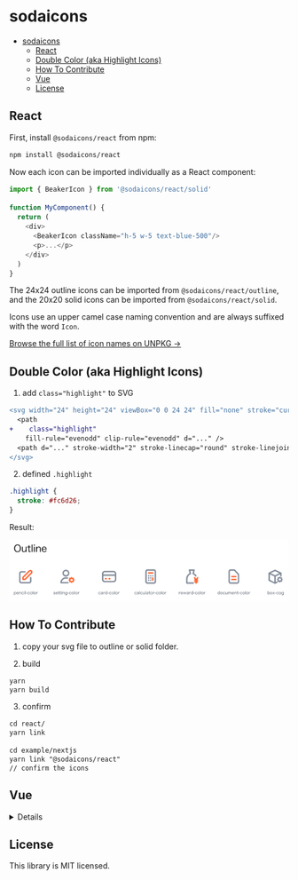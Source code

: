 # sodaicons

- [sodaicons](#sodaicons)
  - [React](#react)
  - [Double Color (aka Highlight Icons)](#double-color-aka-highlight-icons)
  - [How To Contribute](#how-to-contribute)
  - [Vue](#vue)
  - [License](#license)

## React

First, install `@sodaicons/react` from npm:

```sh
npm install @sodaicons/react
```

Now each icon can be imported individually as a React component:

```js
import { BeakerIcon } from '@sodaicons/react/solid'

function MyComponent() {
  return (
    <div>
      <BeakerIcon className="h-5 w-5 text-blue-500"/>
      <p>...</p>
    </div>
  )
}
```

The 24x24 outline icons can be imported from `@sodaicons/react/outline`, and the 20x20 solid icons can be imported from `@sodaicons/react/solid`.

Icons use an upper camel case naming convention and are always suffixed with the word `Icon`.

[Browse the full list of icon names on UNPKG &rarr;](https://unpkg.com/browse/@sodaicons/react/outline/)

## Double Color (aka Highlight Icons)

1. add `class="highlight"` to SVG

```diff
<svg width="24" height="24" viewBox="0 0 24 24" fill="none" stroke="currentColor" xmlns="http://www.w3.org/2000/svg">
  <path
+    class="highlight"
    fill-rule="evenodd" clip-rule="evenodd" d="..." />
  <path d="..." stroke-width="2" stroke-linecap="round" stroke-linejoin="round" />
</svg>
```

2. defined `.highlight`

```css
.highlight {
  stroke: #fc6d26;
}
```

Result:

![double-colors-sodaicons](./.github/double-colors-sodaicons.png)

## How To Contribute

1. copy your svg file to outline or solid folder.


2. build

```
yarn
yarn build
```

3. confirm

```
cd react/
yarn link

cd example/nextjs
yarn link "@sodaicons/react"
// confirm the icons
```

## Vue

<details>

*Note that this library currently only supports Vue 3.*

First, install `@sodaicons/vue` from npm:

```sh
npm install @sodaicons/vue
```

Now each icon can be imported individually as a Vue component:

```vue
<template>
  <div>
    <BeakerIcon class="h-5 w-5 text-blue-500"/>
    <p>...</p>
  </div>
</template>

<script>
import { BeakerIcon } from '@sodaicons/vue/solid'

export default {
  components: { BeakerIcon }
}
</script>
```

The 24x24 outline icons can be imported from `@sodaicons/vue/outline`, and the 20x20 solid icons can be imported from `@sodaicons/vue/solid`.

Icons use an upper camel case naming convention and are always suffixed with the word `Icon`.

[Browse the full list of icon names on UNPKG &rarr;](https://unpkg.com/browse/@sodaicons/vue/outline/)

</details>

## License

This library is MIT licensed.
